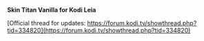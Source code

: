 __Skin Titan Vanilla for Kodi Leia__

[Official thread for updates: https://forum.kodi.tv/showthread.php?tid=334820](https://forum.kodi.tv/showthread.php?tid=334820)
